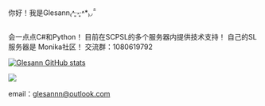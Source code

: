 <div algin=center>你好！我是Glesann₍˄·͈༝·͈˄*₎◞ ̑̑</div>

会一点点C#和Python！
目前在SCPSL的多个服务器内提供技术支持！
自己的SL服务器是 Monika社区！
交流群：1080619792

[![Glesann GitHub stats](https://github-readme-stats.vercel.app/api?username=Glesann&count_private=true&show_icons=true&locale=cn&theme=synthwave)](https://github.com/anuraghazra/github-readme-stats)

<img src="https://github-readme-stats.vercel.app/api/top-langs/?username=Glesann" />

email：glesannn@outlook.com
